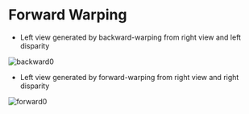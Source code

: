 # Forward Warping

- Left view generated by backward-warping from right view and left disparity

![backward0](https://user-images.githubusercontent.com/29158616/84238460-0e04ca00-ab36-11ea-82e3-a845b02b4ccb.png)

- Left view generated by forward-warping from right view and right disparity

![forward0](https://user-images.githubusercontent.com/29158616/84238474-11985100-ab36-11ea-8cde-3850ef85a595.png)

